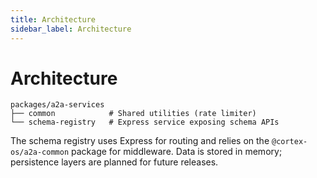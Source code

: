 ```yaml
---
title: Architecture
sidebar_label: Architecture
---
```


# Architecture

```
packages/a2a-services
├── common            # Shared utilities (rate limiter)
└── schema-registry   # Express service exposing schema APIs
```

The schema registry uses Express for routing and relies on the `@cortex-os/a2a-common` package for middleware. Data is stored in memory; persistence layers are planned for future releases.
